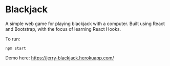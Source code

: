 # Blackjack

A simple web game for playing blackjack with a computer. Built using React and Bootstrap, with the focus of learning React Hooks.

To run:

`npm start`

Demo here: https://jerry-blackjack.herokuapp.com/